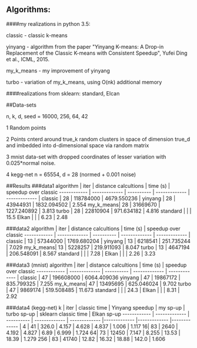 ## Algorithms:
####my realizations in python 3.5:

  classic - classic k-means

  yinyang - algorithm from the paper "Yinyang K-means: A Drop-in Replacement of the Classic K-means with Consistent Speedup", Yufei Ding et al., ICML, 2015.

  my_k_means - my improvement of yinyang

  turbo - variation of my_k_means, using O(nk) additional memory

####realizations from sklearn: 
standard, Elcan

##Data-sets

n, k, d, seed = 16000, 256, 64, 42

1 Random points

2 Points cnterd around true_k random clusters in space of dimension true_d and imbedded into d-dimensional space via random matrix

3 mnist data-set with dropped coordinates of lesser variation with 0.025*normal noise.

4 kegg-net n = 65554, d = 28 (normed + 0.001 noise)

##Results
###data1
algorithm | iter | distance calcultions | time (s) | speedup over classic
------------ | ------------- | ---------- | ------------- | ------------- |
classic   | 28 | 118784000 | 4679.550236 |
yinyang   | 28 | 43944931 | 1832.094502 | 2.554
my_k_means| 28 | 31669670 | 1227.240892 | 3.813
turbo     | 28 | 22810904 | 971.634182 | 4.816
standard  |           |          | 15.5
Elkan     |           |          | 6.23        | 2.48

###data2
algorithm | iter | distance calcultions | time (s) | speedup over classic
------------ | ------------- | ---------- | ------------- | ------------- |
classic   | 13 | 57344000 | 1769.680204 |
yinyang   | 13 |  6218541 | 251.735244 | 7.029
my_k_means| 13 |  5228257 | 219.911093 | 8.047
turbo     | 13 | 4647194 | 206.548091 | 8.567
standard  |           |          | 7.28 |
Elkan     |           |          |  2.26 | 3.23

###data3 (mnist)
algorithm | iter | distance calcultions | time (s) | speedup over classic
------------ | ------------- | ---------- | ------------- | ------------- |
classic   | 47 | 196608000 | 6064.409036
yinyang   | 47 | 19867172 | 835.799325 | 7.255
my_k_means| 47 | 13495695 | 625.046024 | 9.702
turbo     | 47 | 9869174 | 519.508485 | 11.673
standard  |           |          | 24.3 |
Elkan     |           |          | 8.31 | 2.92

###data4 (kegg-net)
k | iter | classic time | Yinyang speedup | my sp-up | turbo sp-up | sklearn classic time | Elkan sp-up
------------ | ------------- | ---------- | ------------- | ------------- |------------- |------------- |------------- |
4 | 41 | 326.0 | 4.157 | 4.628 | 4.837 | 1.006 | 1.117
16| 83 | 2640 | 4.192 | 4.827 | 6.89 | 6.999 | 1.724
64| 73 | 12450 | 7.147 | 8.255 | 13.53 | 18.39 | 1.279
256 | 83 | 41740 | 12.82 | 16.32 | 18.88 | 142.0 | 1.606
